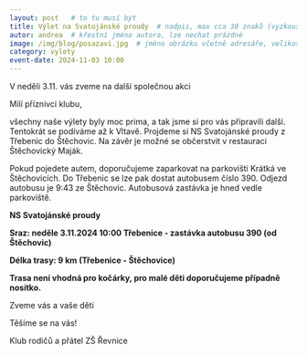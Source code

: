 ```yaml
---
layout: post   # to tu musí být
title: Výlet na Svatojánské proudy  # nadpis, max cca 30 znaků (vyzkoušet)
autor: andrea  # křestní jméno autora, lze nechat prázdné
image: /img/blog/posazavi.jpg  # jméno obrázku včetně adresáře, velikost 900x600
category: vylety
event-date: 2024-11-03 10:00
---
```

V neděli 3.11. vás zveme na další společnou akci

<!--vice-->

Milí příznivci klubu,

všechny naše výlety byly moc prima, a tak jsme si pro vás připravili další.  
Tentokrát se podíváme až k Vltavě. Projdeme si NS Svatojánské proudy z Třebenic do Štěchovic. 
Na závěr je možné se občerstvit v restauraci Štěchovický Maják. 

Pokud pojedete autem, doporučujeme zaparkovat na parkovišti Krátká ve Štěchovicích. Do Třebenic se lze pak dostat autobusem číslo 390. Odjezd autobusu je 9:43 ze Štěchovic.
Autobusová zastávka je hned vedle parkoviště.

**NS Svatojánské proudy**

**Sraz: neděle 3.11.2024 10:00 Třebenice - zastávka autobusu 390 (od Štěchovic)**

**Délka trasy: 9 km (Třebenice - Štěchovice)**

**Trasa není vhodná pro kočárky, pro malé děti doporučujeme případně nosítko.**

Zveme vás a vaše děti

Těšíme se na vás!

Klub rodičů a přátel ZŠ Řevnice

<!--quote-->
